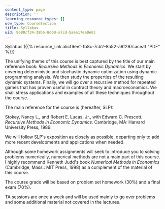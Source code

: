 ```yaml
---
content_type: page
description: ''
learning_resource_types: []
ocw_type: CourseSection
title: Syllabus
uid: 9680cf34-39b6-8d60-a7cd-5aee17ea0e03
---
```


Syllabus ({{% resource_link a5cf6eef-fb8c-7cb2-8a52-a9f297cacea1 "PDF" %}})

The unifying theme of this course is best captured by the title of our main reference book: _Recursive Methods in Economic Dynamics_. We start by covering deterministic and stochastic dynamic optimization using dynamic programming analysis. We then study the properties of the resulting dynamic systems. Finally, we will go over a recursive method for repeated games that has proven useful in contract theory and macroeconomics. We shall stress applications and examples of all these techniques throughout the course.

The main reference for the course is (hereafter, SLP):

Stokey, Nancy L., and Robert E. Lucas, Jr., with Edward C. Prescott. _Recursive Methods in Economic Dynamics._ Cambridge, MA: Harvard University Press, 1989.

We will follow SLP's exposition as closely as possible, departing only to add more recent developments and applications when needed.

Although some homework assignments will seek to introduce you to solving problems numerically, numerical methods are not a main part of this course. I highly recommend Kenneth Judd's book _Numerical Methods in Economics_ (Cambridge, Mass.: MIT Press, 1998) as a complement of the material of this course.

The course grade will be based on problem set homework (30%) and a final exam (70%).

TA sessions are once a week and will be used mainly to go over problems and some additional material not covered in the lectures.